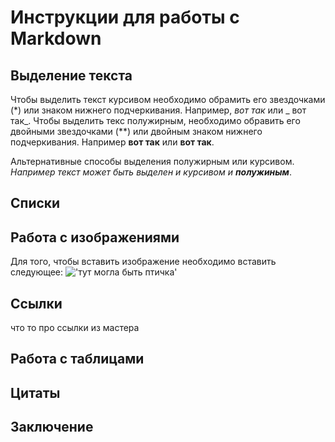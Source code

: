 # Инструкции для работы с Markdown
## Выделение текста
Чтобы выделить текст курсивом  необходимо обрамить его звездочками (*) или знаком нижнего подчеркивания. Например, *вот так* или _ вот так_.
Чтобы выделить текс полужирным, необходимо обравить его двойными звездочками (**) или двойным знаком нижнего подчеркивания. Например **вот так** или __вот так__.

Альтернативные способы выделения полужирным или курсивом. _Например текст может быть выделен и курсивом и **полужиным**_. 
## Списки
## Работа с изображениями
Для того, чтобы вставить изображение необходимо вставить следующее: !['тут могла быть птичка'](bird.jpg)
## Ссылки
что то про ссылки из мастера
## Работа с таблицами
## Цитаты
## Заключение